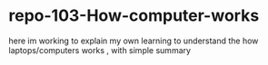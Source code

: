 # repo-103-How-computer-works
here im working to explain my own learning to understand the how laptops/computers works , with simple summary
